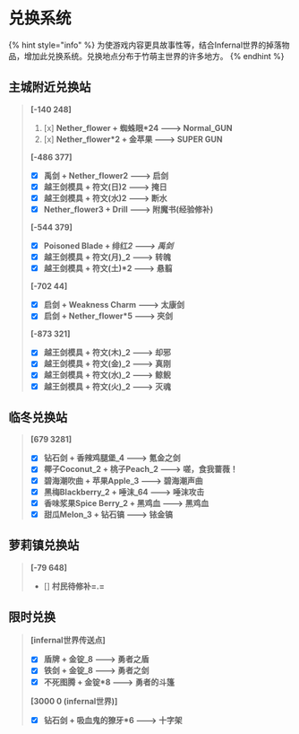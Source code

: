 # 兑换系统

{% hint style="info" %}
为使游戏内容更具故事性等，结合Infernal世界的掉落物品，增加此兑换系统。兑换地点分布于竹萌主世界的许多地方。
{% endhint %}

## 主城附近兑换站

> **\[-140 248\]**
>
> 1. [x] **Nether\_flower + 蜘蛛眼\*24  ---&gt;  Normal\_GUN**
> 2. [x] **Nether\_flower\*2 + 金苹果   ---&gt;  SUPER GUN**
>
> **\[-486 377\]**
>
> * [x] **禹剑 + Nether\_flower2  ---&gt;  启剑** 
> * [x] **越王剑模具 + 符文\(日\)2 ---&gt; 掩日**
> * [x] **越王剑模具 + 符文\(水\)2 ---&gt; 断水**
> * [x] **Nether\_flower3 + Drill ---&gt; 附魔书\(经验修补\)**
>
> **\[-544 379\]**
>
> * [x] **Poisoned Blade + 绯红**_**2  ---&gt;  禹剑**_
> * [x] **越王剑模具 + 符文\(月\)\_2  ---&gt;  转魄**
> * [x] **越王剑模具 + 符文\(土\)\*2  ---&gt;  悬翦**
>
> **\[-702 44\]**
>
> * [x] **启剑 + Weakness Charm  ---&gt;  太康剑**
> * [x] **启剑 + Nether\_flower\*5  ---&gt;  夾剑**
>
> **\[-873 321\]**
>
> * [x] **越王剑模具 + 符文\(木\)\_2  ---&gt;  却邪**
> * [x] **越王剑模具 + 符文\(金\)\_2  ---&gt;  真刚** 
> * [x] **越王剑模具 + 符文\(水\)\_2  ---&gt;  鲸鲵**
> * [x] **越王剑模具 + 符文\(火\)\_2  ---&gt;  灭魂**

## 临冬兑换站

> **\[679 3281\]**
>
> * [x] **钻石剑 + 香辣鸡腿堡\_4  ---&gt;  氪金之剑**
> * [x] **椰子Coconut\_2 + 桃子Peach\_2  ---&gt;  嗟，食我蔷薇！**
> * [x] **碧海潮吹曲 + 苹果Apple\_3  ---&gt;  碧海潮声曲**
> * [x] **黑梅Blackberry\_2 + 唾沫\_64  ---&gt;  唾沫攻击**
> * [x] **香味浆果Spice Berry\_2 + 黑鸡血  ---&gt; 黑鸡血**
> * [x] **甜瓜Melon\_3 + 钻石镐  ---&gt;  铱金镐**

## 萝莉镇兑换站

> **\[-79 648\]**
>
> * \[\] **村民待修补=.=**

## 限时兑换

> **\[infernal世界传送点\]**
>
> * [x] **盾牌 + 金锭\_8  ---&gt;  勇者之盾**
> * [x] **铁剑 + 金锭\_8  ---&gt;  勇者之剑**
> * [x] **不死图腾 + 金锭\*8  ---&gt;  勇者的斗篷**
>
> **\[3000 0 \(infernal世界\)\]**
>
> * [x] **钻石剑 + 吸血鬼的獠牙\*6  ---&gt;  十字架**

